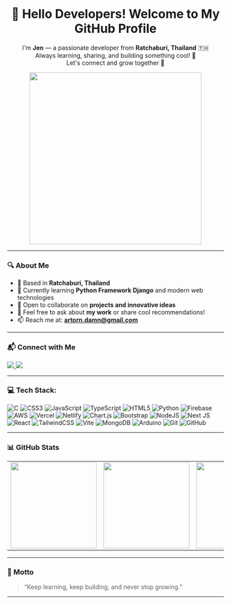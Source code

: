 <h1 align="center">👋 Hello Developers! Welcome to My GitHub Profile</h1>

<p align="center">
  I'm <b>Jen</b> — a passionate developer from <b>Ratchaburi, Thailand</b> 🇹🇭 <br>
  Always learning, sharing, and building something cool! 🚀<br>
  Let's connect and grow together 🌱
</p>

<p align="center">
  <img src="https://cdn.dribbble.com/users/500242/screenshots/3047152/media/e0ea6869f9f5971638b3d2bec69b0c40.gif" width="400" />
</p>

---

### 🔍 About Me

- 🔭 Based in **Ratchaburi, Thailand**
- 🌱 Currently learning **Python Framework Django** and modern web technologies
- 🤝 Open to collaborate on **projects and innovative ideas**
- 💬 Feel free to ask about **my work** or share cool recommendations!
- 📫 Reach me at: **artorn.damn@gmail.com**

---

### 📬 Connect with Me

<p align="left">
  <a href="https://www.linkedin.com/in/artorn-damnoenudomkan-033028267/" target="_blank">
    <img src="https://img.shields.io/badge/LinkedIn-blue?style=for-the-badge&logo=linkedin" />
  </a>
  <a href="https://www.github.com/Artorn25" target="_blank">
    <img src="https://img.shields.io/github/followers/Artorn25?label=Follow&style=for-the-badge&logo=github&color=22c55e" />
  </a>
</p>

---

### 💻 Tech Stack:

![C](https://img.shields.io/badge/c-%2300599C.svg?style=flat&logo=c&logoColor=white)
![CSS3](https://img.shields.io/badge/css3-%231572B6.svg?style=flat&logo=css3&logoColor=white)
![JavaScript](https://img.shields.io/badge/javascript-%23323330.svg?style=flat&logo=javascript&logoColor=%23F7DF1E)
![TypeScript](https://img.shields.io/badge/TypeScript-007ACC?logo=typescript&logoColor=white)
![HTML5](https://img.shields.io/badge/html5-%23E34F26.svg?style=flat&logo=html5&logoColor=white)
![Python](https://img.shields.io/badge/python-3670A0?style=flat&logo=python&logoColor=ffdd54)
![Firebase](https://img.shields.io/badge/firebase-%23039BE5.svg?style=flat&logo=firebase)
![AWS](https://img.shields.io/badge/AWS-%23FF9900.svg?style=flat&logo=amazon-aws&logoColor=white)
![Vercel](https://img.shields.io/badge/vercel-%23000000.svg?style=flat&logo=vercel&logoColor=white)
![Netlify](https://img.shields.io/badge/netlify-%23000000.svg?style=flat&logo=netlify&logoColor=#00C7B7)
![Chart.js](https://img.shields.io/badge/chart.js-F5788D.svg?style=flat&logo=chart.js&logoColor=white)
![Bootstrap](https://img.shields.io/badge/bootstrap-%238511FA.svg?style=flat&logo=bootstrap&logoColor=white)
![NodeJS](https://img.shields.io/badge/node.js-6DA55F?style=flat&logo=node.js&logoColor=white)
![Next JS](https://img.shields.io/badge/Next-black?style=flat&logo=next.js&logoColor=white)
![React](https://img.shields.io/badge/react-%2320232a.svg?style=flat&logo=react&logoColor=%2361DAFB)
![TailwindCSS](https://img.shields.io/badge/tailwindcss-%2338B2AC.svg?style=flat&logo=tailwind-css&logoColor=white)
![Vite](https://img.shields.io/badge/vite-%23646CFF.svg?style=flat&logo=vite&logoColor=white)
![MongoDB](https://img.shields.io/badge/MongoDB-%234ea94b.svg?style=flat&logo=mongodb&logoColor=white)
![Arduino](https://img.shields.io/badge/-Arduino-00979D?style=flat&logo=Arduino&logoColor=white)
![Git](https://img.shields.io/badge/git-%23F05033.svg?style=flat&logo=git&logoColor=white)
![GitHub](https://img.shields.io/badge/github-%23121011.svg?style=flat&logo=github&logoColor=white)

---

### 📊 GitHub Stats

<table>
  <tr>
    <td><img src="https://github-readme-stats.vercel.app/api?username=Artorn25&theme=one_dark_pro&hide_border=false&include_all_commits=true&count_private=false" height="200"/></td>
    <td><img src="https://nirzak-streak-stats.vercel.app/?user=Artorn25&theme=one_dark_pro&hide_border=false" height="200"/></td>
    <td><img src="https://github-readme-stats.vercel.app/api/top-langs/?username=Artorn25&theme=one_dark_pro&hide_border=false&include_all_commits=true&count_private=false&layout=compact" height="200"/></td>
  </tr>
</table>


---

### 🧠 Motto

> “Keep learning, keep building, and never stop growing.”

---
